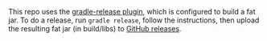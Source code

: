 This repo uses the [gradle-release plugin](https://github.com/researchgate/gradle-release), which is configured to build a fat jar.
To do a release, run `gradle release`, follow the instructions, then upload the resulting fat jar (in build/libs) to [GitHub releases](https://github.com/CedricReichenbach/audiomerge/releases).
